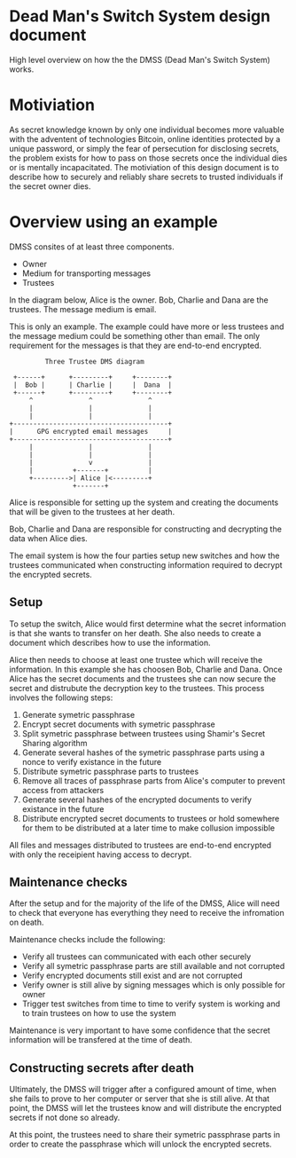 # Dead Man's Switch System design document

High level overview on how the the DMSS (Dead Man's Switch System) works.

# Motiviation

As secret knowledge known by only one individual becomes more valuable with the adventent of technologies Bitcoin, online identities protected by a unique password, or simply the fear of persecution for disclosing secrets, the problem exists for how to pass on those secrets once the individual dies or is mentally incapacitated. The motiviation of this design document is to describe how to securely and reliably share secrets to trusted individuals if the secret owner dies.

# Overview using an example

DMSS consites of at least three components.

- Owner
- Medium for transporting messages
- Trustees

In the diagram below, Alice is the owner. Bob, Charlie and Dana are the trustees. The message medium is email.

This is only an example. The example could have more or less trustees and the message medium could be something other than email. The only requirement for the messages is that they are end-to-end encrypted.

```
         Three Trustee DMS diagram

 +------+      +---------+     +--------+
 |  Bob |      | Charlie |     |  Dana  |
 +------+      +---------+     +--------+
     ^              ^              ^
     |              |              |
     |              |              |
+---------------------------------------+
|      GPG encrypted email messages     |
+---------------------------------------+
     |              |              |
     |              |              |
     |              v              |
     |          +-------+          |
     +--------->| Alice |<---------+
                +-------+
```

Alice is responsible for setting up the system and creating the documents that will be given to the trustees at her death.

Bob, Charlie and Dana are responsible for constructing and decrypting the data when Alice dies.

The email system is how the four parties setup new switches and how the trustees communicated when constructing information required to decrypt the encrypted secrets.

## Setup

To setup the switch, Alice would first determine what the secret information is that she wants to transfer on her death. She also needs to create a document which describes how to use the information.

Alice then needs to choose at least one trustee which will receive the information. In this example she has choosen Bob, Charlie and Dana. Once Alice has the secret documents and the trustees she can now secure the secret and distrubute the decryption key to the trustees. This process involves the following steps:

1. Generate symetric passphrase
2. Encrypt secret documents with symetric passphrase
3. Split symetric passphrase between trustees using Shamir's Secret Sharing algorithm
4. Generate several hashes of the symetric passphrase parts using a nonce to verify existance in the future
5. Distribute symetric passphrase parts to trustees
6. Remove all traces of passphrase parts from Alice's computer to prevent access from attackers
7. Generate several hashes of the encrypted documents to verify existance in the future
8. Distribute encrypted secret documents to trustees or hold somewhere for them to be distributed at a later time to make collusion impossible

All files and messages distributed to trustees are end-to-end encrypted with only the receipient having access to decrypt.

## Maintenance checks

After the setup and for the majority of the life of the DMSS, Alice will need to check that everyone has everything they need to receive the infromation on death.

Maintenance checks include the following:

- Verify all trustees can communicated with each other securely
- Verify all symetric passphrase parts are still available and not corrupted
- Verify encrypted documents still exist and are not corrupted
- Verify owner is still alive by signing messages which is only possible for owner
- Trigger test switches from time to time to verify system is working and to train trustees on how to use the system

Maintenance is very important to have some confidence that the secret information will be transfered at the time of death.

## Constructing secrets after death

Ultimately, the DMSS will trigger after a configured amount of time, when she fails to prove to her computer or server that she is still alive. At that point, the DMSS will let the trustees know and will distribute the encrypted secrets if not done so already.

At this point, the trustees need to share their symetric passphrase parts in order to create the passphrase which will unlock the encrypted secrets.
